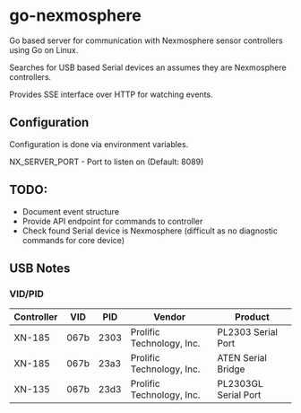 # go-nexmosphere

Go based server for communication with Nexmosphere sensor controllers using Go on Linux.

Searches for USB based Serial devices an assumes they are Nexmosphere controllers.

Provides SSE interface over HTTP for watching events.

## Configuration

Configuration is done via environment variables.

NX_SERVER_PORT - Port to listen on (Default: 8089)

## TODO:

- Document event structure
- Provide API endpoint for commands to controller
- Check found Serial device is Nexmosphere (difficult as no diagnostic commands for core device)

## USB Notes

### VID/PID


| Controller | VID  | PID  | Vendor                    | Product              |
| ---------- | ---- | ---- | ------------------------- | -------------------- |
| XN-185     | 067b | 2303 | Prolific Technology, Inc. | PL2303 Serial Port   |
| XN-185     | 067b | 23a3 | Prolific Technology, Inc. | ATEN Serial Bridge   |
| XN-135     | 067b | 23d3 | Prolific Technology, Inc. | PL2303GL Serial Port |
